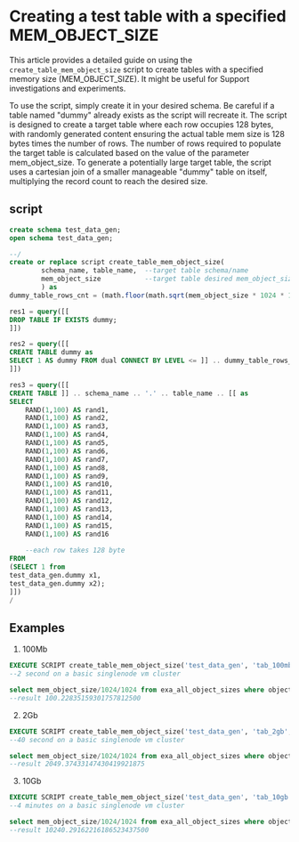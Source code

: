 # Creating a test table with a specified MEM_OBJECT_SIZE

This article provides a detailed guide on using the `create_table_mem_object_size` script to create tables with a specified memory size (MEM_OBJECT_SIZE). It might be useful for Support investigations and experiments.

To use the script, simply create it in your desired schema. Be careful if a table named "dummy" already exists as the script will recreate it. 
The script is designed to create a target table where each row occupies 128 bytes, with randomly generated content ensuring the actual table mem size is 128 bytes times the number of rows. 
The number of rows required to populate the target table is calculated based on the value of the parameter mem_object_size.
To generate a potentially large target table, the script uses a cartesian join of a smaller manageable "dummy" table on itself, multiplying the record count to reach the desired size.   

## script
```sql
create schema test_data_gen;
open schema test_data_gen;

--/
create or replace script create_table_mem_object_size(
        schema_name, table_name,  --target table schema/name
        mem_object_size           --target table desired mem_object_size 
        ) as 
dummy_table_rows_cnt = (math.floor(math.sqrt(mem_object_size * 1024 * 1024 / 128))) + 1

res1 = query([[
DROP TABLE IF EXISTS dummy;
]])

res2 = query([[
CREATE TABLE dummy as
SELECT 1 AS dummy FROM dual CONNECT BY LEVEL <= ]] .. dummy_table_rows_cnt .. [[;
]])

res3 = query([[
CREATE TABLE ]] .. schema_name .. '.' .. table_name .. [[ as
SELECT 
	RAND(1,100) AS rand1, 
	RAND(1,100) AS rand2,
	RAND(1,100) AS rand3,
	RAND(1,100) AS rand4,
	RAND(1,100) AS rand5,
	RAND(1,100) AS rand6,
	RAND(1,100) AS rand7,
	RAND(1,100) AS rand8,
	RAND(1,100) AS rand9,
	RAND(1,100) AS rand10, 
	RAND(1,100) AS rand11,
	RAND(1,100) AS rand12,
	RAND(1,100) AS rand13,
	RAND(1,100) AS rand14,
	RAND(1,100) AS rand15,
	RAND(1,100) AS rand16
	
	--each row takes 128 byte 
FROM 
(SELECT 1 from
test_data_gen.dummy x1,
test_data_gen.dummy x2);
]])
/
```

## Examples

1. 100Mb
```sql
EXECUTE SCRIPT create_table_mem_object_size('test_data_gen', 'tab_100mb', 100);
--2 second on a basic singlenode vm cluster

select mem_object_size/1024/1024 from exa_all_object_sizes where object_name = 'TAB_100MB' and ROOT_NAME = 'TEST_DATA_GEN'
--result 100.22835159301757812500
```

2. 2Gb
```sql
EXECUTE SCRIPT create_table_mem_object_size('test_data_gen', 'tab_2gb', 2048);
--40 second on a basic singlenode vm cluster

select mem_object_size/1024/1024 from exa_all_object_sizes where object_name = 'TAB_2GB' and ROOT_NAME = 'TEST_DATA_GEN'
--result 2049.37433147430419921875
```

3. 10Gb
```sql
EXECUTE SCRIPT create_table_mem_object_size('test_data_gen', 'tab_10gb', 10240);
--4 minutes on a basic singlenode vm cluster

select mem_object_size/1024/1024 from exa_all_object_sizes where object_name = 'TAB_10GB' and ROOT_NAME = 'TEST_DATA_GEN'
--result 10240.29162216186523437500
```
